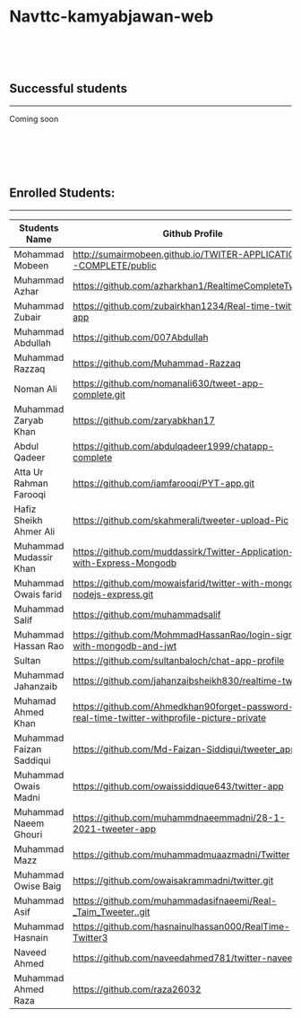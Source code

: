 # Navttc-kamyabjawan-web


<br>
<br>
<br>





## Successful students
---
Coming soon


<br>
<br>
<br>
<br>


## Enrolled Students:
---

| Students Name            | Github Profile                                                                              |
| ------------------------ | ------------------------------------------------------------------------------------------- |
| Mohammad Mobeen          | http://sumairmobeen.github.io/TWITER-APPLICATION--COMPLETE/public                           |
| Muhammad Azhar           | https://github.com/azharkhan1/RealtimeCompleteTwitter                                       |
| Muhammad Zubair          | https://github.com/zubairkhan1234/Real-time-twitter-app                                     |
| Muhammad Abdullah        | https://github.com/007Abdullah                                                              |
| Muhammad Razzaq          | https://github.com/Muhammad-Razzaq                                                          |
| Noman Ali                | https://github.com/nomanali630/tweet-app-complete.git                                       |
| Muhammad Zaryab Khan     | https://github.com/zaryabkhan17                                                             |
| Abdul Qadeer             | https://github.com/abdulqadeer1999/chatapp-complete                                         |
| Atta Ur Rahman Farooqi   | https://github.com/iamfarooqi/PYT-app.git                                                   |
| Hafiz Sheikh Ahmer Ali   | https://github.com/skahmerali/tweeter-upload-Pic                                            |
| Muhammad Mudassir Khan   | https://github.com/muddassirk/Twitter-Application-with-Express-Mongodb                      |
| Muhammad Owais farid     | https://github.com/mowaisfarid/twitter-with-mongodb-nodejs-express.git                      |
| Muhammad Salif           | https://github.com/muhammadsalif                                                            |
| Muhammad Hassan Rao      | https://github.com/MohmmadHassanRao/login-signup-with-mongodb-and-jwt                       |
| Sultan                   | https://github.com/sultanbaloch/chat-app-profile                                            |
| Muhammad Jahanzaib       | https://github.com/jahanzaibsheikh830/realtime-twitter                                      |
| Muhamad Ahmed Khan       | https://github.com/Ahmedkhan90forget-password-real-time-twitter-withprofile-picture-private |
| Muhammad Faizan Saddiqui | https://github.com/Md-Faizan-Siddiqui/tweeter_app                                           |
| Muhammad Owais Madni     | https://github.com/owaissiddique643/twitter-app                                             |
| Muhammad Naeem Ghouri    | https://github.com/muhammdnaeemmadni/28-1-2021-tweeter-app                                  |
| Muhammad Mazz            | https://github.com/muhammadmuaazmadni/Twitter                                               |
| Muhammad Owise Baig      | https://github.com/owaisakrammadni/twitter.git                                              |
| Muhammad Asif            | https://github.com/muhammadasifnaeemi/Real-_Taim_Tweeter..git                               |
| Muhammad Hasnain         | https://github.com/hasnainulhassan000/RealTime-Twitter3                                     |
| Naveed Ahmed             | https://github.com/naveedahmed781/twitter-naveed                                            |
| Muhammad Ahmed Raza      | https://github.com/raza26032                                                                |































